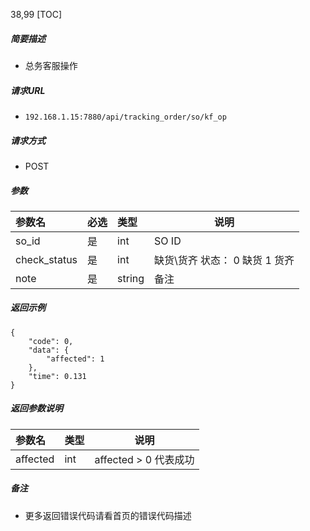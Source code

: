 38,99
[TOC]

##### 简要描述

- 总务客服操作

##### 请求URL

- ` 192.168.1.15:7880/api/tracking_order/so/kf_op `

##### 请求方式

- POST

##### 参数

| 参数名          | 必选 | 类型     | 说明                  |
|:-------------|:---|:-------|---------------------|
| so_id        | 是  | int    | SO ID               |
| check_status | 是  | int    | 缺货\货齐 状态： 0 缺货 1 货齐 |
| note         | 是  | string | 备注                  |

##### 返回示例

```
{
    "code": 0,
    "data": {
        "affected": 1
    },
    "time": 0.131
}
```

##### 返回参数说明

| 参数名      | 类型  | 说明                |
|:---------|:----|-------------------|
| affected | int | affected > 0 代表成功 |

##### 备注

- 更多返回错误代码请看首页的错误代码描述




